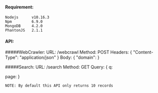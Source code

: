 #### Requirement:
    Nodejs      v10.16.3  
    Npm         6.9.0  
    MongoDB     4.2.0  
    PhantonJS   2.1.1


#### API:

#####WebCrawler:
    URL: /webcrawl
    Method: POST
    Headers: {
        "Content-Type": "application/json"
    }
    Body: {
        "domain": <website domain>
    }
    
#####Search: 
    URL: /search
    Method: GET
    Query: {
        q: <search query>
        page: <page> 
    }
    
    NOTE: By default this API only returns 10 records 
    
 